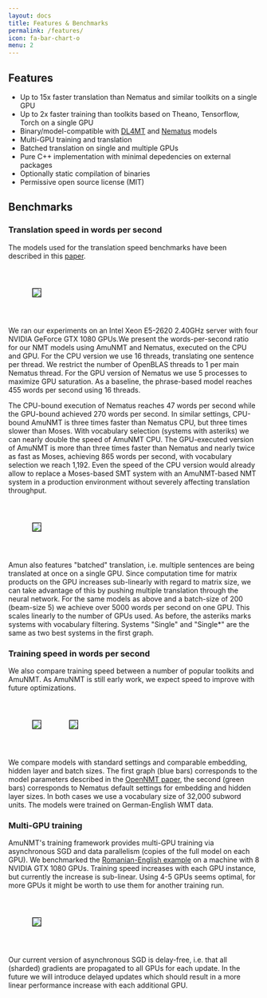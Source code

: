 ```yaml
---
layout: docs
title: Features & Benchmarks
permalink: /features/
icon: fa-bar-chart-o
menu: 2
---
```


## Features

* Up to 15x faster translation than Nematus and similar toolkits on a single GPU
* Up to 2x faster training than toolkits based on Theano, Tensorflow, Torch on a single GPU
* Binary/model-compatible with [DL4MT](https://github.com/nyu-dl/dl4mt-tutorial) and [Nematus](https://github.com/rsennrich/nematus) models
* Multi-GPU training and translation
* Batched translation on single and multiple GPUs
* Pure C++ implementation with minimal depedencies on external packages
* Optionally static compilation of binaries
* Permissive open source license (MIT)

## Benchmarks

### Translation speed in words per second

The models used for the translation speed benchmarks have been described in
this [paper](http://workshop2016.iwslt.org/downloads/IWSLT_2016_paper_4.pdf).

<table style="border-collapse: separate; border-spacing: 40px; margin: auto">
<tr>
  <td><img style="border: 1px solid black;" src="{{site.baseurl}}../assets/images/translation_speed.png"/></td>
</tr>
</table>

We ran our experiments on an Intel Xeon E5-2620
2.40GHz server with four NVIDIA GeForce GTX 1080
GPUs.We present the words-per-second ratio for our NMT
models using AmuNMT and Nematus, executed on the
CPU and GPU. For the CPU version we use
16 threads, translating one sentence per thread. We restrict
the number of OpenBLAS threads to 1 per main
Nematus thread. For the GPU version of Nematus we
use 5 processes to maximize GPU saturation. As a baseline,
the phrase-based model reaches 455 words per second
using 16 threads.

The CPU-bound execution of Nematus reaches
47 words per second while the GPU-bound achieved
270 words per second. In similar settings, CPU-bound
AmuNMT is three times faster than Nematus CPU,
but three times slower than Moses. With vocabulary
selection (systems with asteriks) we can nearly double the speed of AmuNMT
CPU. The GPU-executed version of AmuNMT is more
than three times faster than Nematus and nearly twice
as fast as Moses, achieving 865 words per second, with
vocabulary selection we reach 1,192. Even the speed
of the CPU version would already allow to replace a
Moses-based SMT system with an AmuNMT-based
NMT system in a production environment without
severely affecting translation throughput.

<table style="border-collapse: separate; border-spacing: 40px; margin: auto">
<tr>
  <td><img style="border: 1px solid black;" src="{{site.baseurl}}../assets/images/translation_speed2.png"/></td>
</tr>
</table>

Amun also features "batched" translation, i.e. multiple sentences are being translated at once
on a single GPU. Since computation time for matrix products on the GPU increases sub-linearly
with regard to matrix size, we can take advantage of this by pushing multiple translation
through the neural network. For the same models as above and a batch-size of 200 (beam-size 5)
we achieve over 5000 words per second on one GPU. This scales linearly to the number of GPUs
used. As before, the asteriks marks systems with vocabulary filtering. Systems "Single" and "Single*"
are the same as two best systems in the first graph.

### Training speed in words per second

We also compare training speed between a number of popular toolkits and AmuNMT.
As AmuNMT is still early work, we expect speed to improve with future optimizations. 

<table style="border-collapse: separate; border-spacing: 40px; margin: auto">
<tr>
  <td><img style="border: 1px solid black;" src="{{site.baseurl}}../assets/images/training_speed.png"/></td>
  <td><img style="border: 1px solid black;" src="{{site.baseurl}}../assets/images/training_speed2.png"/></td>
</tr>
</table>

We compare models with standard settings and comparable embedding, hidden layer and batch sizes.
The first graph (blue bars) corresponds to the model parameters described in the
[OpenNMT paper](https://arxiv.org/abs/1701.02810),
the second (green bars) corresponds to Nematus default settings for embedding and hidden layer
sizes. In both cases we use a vocabulary size of 32,000 subword units. The models were trained
on German-English WMT data.

### Multi-GPU training

AmuNMT's training framework provides multi-GPU training via asynchronous SGD and
data parallelism (copies of the full model on each GPU). We benchmarked
the [Romanian-English example](/usecases/training/) on a machine with
8 NVIDIA GTX 1080 GPUs. Training speed increases with each GPU instance, but currently
the increase is sub-linear. Using 4-5 GPUs seems optimal, for more GPUs it might be worth
to use them for another training run. 

<table style="border-collapse: separate; border-spacing: 40px; margin: auto">
<tr>
  <td><img style="border: 1px solid black;" src="{{site.baseurl}}../assets/images/multi_gpu.png"/></td>
</tr>
</table>

Our current version of asynchronous SGD is delay-free, i.e. that all (sharded) gradients
are propagated to all GPUs for each update. In the future we will introduce delayed updates
which should result in a more linear performance increase with each additional GPU.